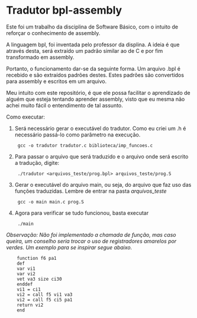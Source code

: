# Tradutor bpl-assembly

Este foi um trabalho da disciplina de Software Básico, com o intuito de reforçar o conhecimento de assembly.

A linguagem bpl, foi inventada pelo professor da displina. A ideia é que através desta, será extraído um padrão similar ao de C e por fim transformado em assembly.

Portanto, o funcionamento dar-se da seguinte forma. Um arquivo .bpl é recebido e são extraídos padrões destes. Estes padrões são convertidos para assembly e escritos em um arquivo.

Meu intuito com este repositório, é que ele possa facilitar o aprendizado de alguém que esteja tentando aprender assembly, visto que eu mesma não achei muito fácil o entendimento de tal assunto.

Como executar:

1. Será necessário gerar o executável do tradutor. Como eu criei um .h é necessário passá-lo como parâmetro na execução.

        gcc -o tradutor tradutor.c biblioteca/imp_funcoes.c
2. Para passar o arquivo que será traduzido e o arquivo onde será escrito a tradução, digite:

        ./tradutor <arquivos_teste/prog.bpl> arquivos_teste/prog.S
3. Gerar o executável do arquivo main, ou seja, do arquivo que faz uso das funções traduzidas. Lembre de entrar na pasta *arquivos_teste*

        gcc -o main main.c prog.S
4. Agora para verificar se tudo funcionou, basta executar

        ./main

*Observação: Não foi implementado a chamada de função, mas caso queira, um conselho seria trocar o uso de registradores amarelos por verdes. Um exemplo para se inspirar segue abaixo.*

        function f6 pa1
        def
        var vi1
        var vi2
        vet va3 size ci30
        enddef
        vi1 = ci1
        vi2 = call f5 vi1 va3
        vi2 = call f5 ci5 pa1
        return vi2
        end
